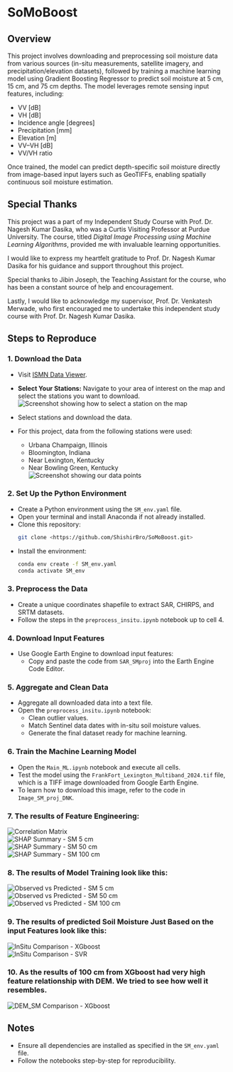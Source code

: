 # SoMoBoost

## Overview  
This project involves downloading and preprocessing soil moisture data from various sources (in-situ measurements, satellite imagery, and precipitation/elevation datasets), followed by training a machine learning model using Gradient Boosting Regressor to predict soil moisture at 5 cm, 15 cm, and 75 cm depths. The model leverages remote sensing input features, including:  

- VV [dB]  
- VH [dB]  
- Incidence angle [degrees]  
- Precipitation [mm]  
- Elevation [m]  
- VV–VH [dB]  
- VV/VH ratio   

Once trained, the model can predict depth-specific soil moisture directly from image-based input layers such as GeoTIFFs, enabling spatially continuous soil moisture estimation.  

## Special Thanks  

This project was a part of my Independent Study Course with Prof. Dr. Nagesh Kumar Dasika, who was a Curtis Visiting Professor at Purdue University. The course, titled *Digital Image Processing using Machine Learning Algorithms*, provided me with invaluable learning opportunities.  

I would like to express my heartfelt gratitude to Prof. Dr. Nagesh Kumar Dasika for his guidance and support throughout this project.  

Special thanks to Jibin Joseph, the Teaching Assistant for the course, who has been a constant source of help and encouragement.  

Lastly, I would like to acknowledge my supervisor, Prof. Dr. Venkatesh Merwade, who first encouraged me to undertake this independent study course with Prof. Dr. Nagesh Kumar Dasika.  

## Steps to Reproduce  

### 1. Download the Data  
- Visit [ISMN Data Viewer](https://ismn.earth/en/dataviewer/).
- **Select Your Stations:** Navigate to your area of interest on the map and    select the stations you want to download.
    ![Screenshot showing how to select a station on the map](images/Website.png)



- Select stations and download the data.  
- For this project, data from the following stations were used:  
    - Urbana Champaign, Illinois  
    - Bloomington, Indiana  
    - Near Lexington, Kentucky  
    - Near Bowling Green, Kentucky
    ![Screenshot showing our data points](images/Study_Area.png) 

### 2. Set Up the Python Environment  
- Create a Python environment using the `SM_env.yaml` file.  
- Open your terminal and install Anaconda if not already installed.  
- Clone this repository:  
    ```bash  
    git clone <https://github.com/ShishirBro/SoMoBoost.git>  
    ```  
- Install the environment:  
    ```bash  
    conda env create -f SM_env.yaml  
    conda activate SM_env  
    ```  

### 3. Preprocess the Data  
- Create a unique coordinates shapefile to extract SAR, CHIRPS, and SRTM datasets.  
- Follow the steps in the `preprocess_insitu.ipynb` notebook up to cell 4.  

### 4. Download Input Features  
- Use Google Earth Engine to download input features:  
    - Copy and paste the code from `SAR_SMproj` into the Earth Engine Code Editor.  

### 5. Aggregate and Clean Data  
- Aggregate all downloaded data into a text file.  
- Open the `preprocess_insitu.ipynb` notebook:  
    - Clean outlier values.  
    - Match Sentinel data dates with in-situ soil moisture values.  
    - Generate the final dataset ready for machine learning.  

### 6. Train the Machine Learning Model  
- Open the `Main_ML.ipynb` notebook and execute all cells.  
- Test the model using the `FrankFort_Lexington_Multiband_2024.tif` file, which is a TIFF image downloaded from Google Earth Engine.  
- To learn how to download this image, refer to the code in `Image_SM_proj_DNK`.  

### 7. The results of Feature Engineering:
![Correlation Matrix](Results/correlation_matrix.png)  
![SHAP Summary - SM 5 cm](Results/XGboost_SHAP_summary_SOIL_MOISTURE_5_DAILY.png)  
![SHAP Summary - SM 50 cm](Results/XGboost_SHAP_summary_SOIL_MOISTURE_50_DAILY.png)  
![SHAP Summary - SM 100 cm](Results/XGboost_SHAP_summary_SOIL_MOISTURE_100_DAILY.png)

### 8. The results of Model Training look like this: 
![Observed vs Predicted - SM 5 cm](Results/XGboost_Observed_vs_Predicted_SOIL_MOISTURE_5_DAILY.png)  
![Observed vs Predicted - SM 50 cm](Results/XGboost_Observed_vs_Predicted_SOIL_MOISTURE_50_DAILY.png)  
![Observed vs Predicted - SM 100 cm](Results/XGboost_Observed_vs_Predicted_SOIL_MOISTURE_100_DAILY.png)

### 9. The results of predicted Soil Moisture Just Based on the input Features look like this:
![InSitu Comparison - XGboost](Results/XGboost_Soil_Moisture_Prediction_All_Depths.png)  
![InSitu Comparison - SVR](Results/SVR_InSitu_Comparison_All_Depths.png)  

### 10. As the results of 100 cm from XGboost had very high feature relationship with DEM. We tried to see how well it resembles.
![DEM_SM Comparison - XGboost](Results/DEM_XGboost_100cm.png)  



## Notes  
- Ensure all dependencies are installed as specified in the `SM_env.yaml` file.  
- Follow the notebooks step-by-step for reproducibility.  

